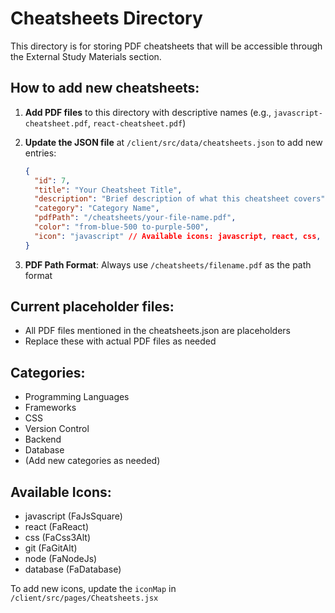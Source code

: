 # Cheatsheets Directory

This directory is for storing PDF cheatsheets that will be accessible through the External Study Materials section.

## How to add new cheatsheets:

1. **Add PDF files** to this directory with descriptive names (e.g., `javascript-cheatsheet.pdf`, `react-cheatsheet.pdf`)

2. **Update the JSON file** at `/client/src/data/cheatsheets.json` to add new entries:
   ```json
   {
     "id": 7,
     "title": "Your Cheatsheet Title",
     "description": "Brief description of what this cheatsheet covers",
     "category": "Category Name",
     "pdfPath": "/cheatsheets/your-file-name.pdf",
     "color": "from-blue-500 to-purple-500",
     "icon": "javascript" // Available icons: javascript, react, css, git, node, database
   }
   ```

3. **PDF Path Format**: Always use `/cheatsheets/filename.pdf` as the path format

## Current placeholder files:
- All PDF files mentioned in the cheatsheets.json are placeholders
- Replace these with actual PDF files as needed

## Categories:
- Programming Languages
- Frameworks
- CSS
- Version Control
- Backend
- Database
- (Add new categories as needed)

## Available Icons:
- javascript (FaJsSquare)
- react (FaReact) 
- css (FaCss3Alt)
- git (FaGitAlt)
- node (FaNodeJs)
- database (FaDatabase)

To add new icons, update the `iconMap` in `/client/src/pages/Cheatsheets.jsx`